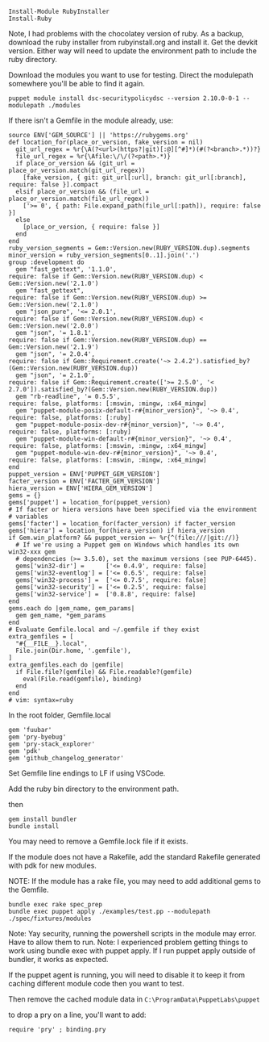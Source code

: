 ```
Install-Module RubyInstaller
Install-Ruby
```

Note, I had problems with the chocolatey version of ruby.  As a backup, download the ruby installer from rubyinstall.org and install it. Get the devkit version. Either way will need to update the environment path to include the ruby directory.

Download the modules you want to use for testing. Direct the modulepath somewhere you'll be able to find it again.

```
puppet module install dsc-securitypolicydsc --version 2.10.0-0-1 --modulepath ./modules
```

If there isn't a Gemfile in the module already, use:

```
source ENV['GEM_SOURCE'] || 'https://rubygems.org'
def location_for(place_or_version, fake_version = nil)
  git_url_regex = %r{\A(?<url>(https?|git)[:@][^#]*)(#(?<branch>.*))?}
  file_url_regex = %r{\Afile:\/\/(?<path>.*)}
  if place_or_version && (git_url = place_or_version.match(git_url_regex))
    [fake_version, { git: git_url[:url], branch: git_url[:branch], require: false }].compact
  elsif place_or_version && (file_url = place_or_version.match(file_url_regex))
    ['>= 0', { path: File.expand_path(file_url[:path]), require: false }]
  else
    [place_or_version, { require: false }]
  end
end
ruby_version_segments = Gem::Version.new(RUBY_VERSION.dup).segments
minor_version = ruby_version_segments[0..1].join('.')
group :development do
  gem "fast_gettext", '1.1.0',                                   require: false if Gem::Version.new(RUBY_VERSION.dup) < Gem::Version.new('2.1.0')
  gem "fast_gettext",                                            require: false if Gem::Version.new(RUBY_VERSION.dup) >= Gem::Version.new('2.1.0')
  gem "json_pure", '<= 2.0.1',                                   require: false if Gem::Version.new(RUBY_VERSION.dup) < Gem::Version.new('2.0.0')
  gem "json", '= 1.8.1',                                         require: false if Gem::Version.new(RUBY_VERSION.dup) == Gem::Version.new('2.1.9')
  gem "json", '= 2.0.4',                                         require: false if Gem::Requirement.create('~> 2.4.2').satisfied_by?(Gem::Version.new(RUBY_VERSION.dup))
  gem "json", '= 2.1.0',                                         require: false if Gem::Requirement.create(['>= 2.5.0', '< 2.7.0']).satisfied_by?(Gem::Version.new(RUBY_VERSION.dup))
  gem "rb-readline", '= 0.5.5',                                  require: false, platforms: [:mswin, :mingw, :x64_mingw]
  gem "puppet-module-posix-default-r#{minor_version}", '~> 0.4', require: false, platforms: [:ruby]
  gem "puppet-module-posix-dev-r#{minor_version}", '~> 0.4',     require: false, platforms: [:ruby]
  gem "puppet-module-win-default-r#{minor_version}", '~> 0.4',   require: false, platforms: [:mswin, :mingw, :x64_mingw]
  gem "puppet-module-win-dev-r#{minor_version}", '~> 0.4',       require: false, platforms: [:mswin, :mingw, :x64_mingw]
end
puppet_version = ENV['PUPPET_GEM_VERSION']
facter_version = ENV['FACTER_GEM_VERSION']
hiera_version = ENV['HIERA_GEM_VERSION']
gems = {}
gems['puppet'] = location_for(puppet_version)
# If facter or hiera versions have been specified via the environment
# variables
gems['facter'] = location_for(facter_version) if facter_version
gems['hiera'] = location_for(hiera_version) if hiera_version
if Gem.win_platform? && puppet_version =~ %r{^(file:///|git://)}
  # If we're using a Puppet gem on Windows which handles its own win32-xxx gem
  # dependencies (>= 3.5.0), set the maximum versions (see PUP-6445).
  gems['win32-dir'] =      ['<= 0.4.9', require: false]
  gems['win32-eventlog'] = ['<= 0.6.5', require: false]
  gems['win32-process'] =  ['<= 0.7.5', require: false]
  gems['win32-security'] = ['<= 0.2.5', require: false]
  gems['win32-service'] =  ['0.8.8', require: false]
end
gems.each do |gem_name, gem_params|
  gem gem_name, *gem_params
end
# Evaluate Gemfile.local and ~/.gemfile if they exist
extra_gemfiles = [
  "#{__FILE__}.local",
  File.join(Dir.home, '.gemfile'),
]
extra_gemfiles.each do |gemfile|
  if File.file?(gemfile) && File.readable?(gemfile)
    eval(File.read(gemfile), binding)
  end
end
# vim: syntax=ruby
```


In the root folder, Gemfile.local

```
gem 'fuubar'
gem 'pry-byebug'
gem 'pry-stack_explorer'
gem 'pdk'
gem 'github_changelog_generator'
```

Set Gemfile line endings to LF if using VSCode.

Add the ruby bin directory to the environment path.

then

```
gem install bundler
bundle install
```

You may need to remove a Gemfile.lock file if it exists.

If the module does not have a Rakefile, add the standard Rakefile generated with pdk 
for new modules.

NOTE:  If the module has a rake file, you may need to add additional gems to 
the Gemfile.

```
bundle exec rake spec_prep
bundle exec puppet apply ./examples/test.pp --modulepath ./spec/fixtures/modules
```

Note:  Yay security, running the powershell scripts in the module may error.  Have to allow them to run.
Note:  I experienced problem getting things to work using bundle exec with puppet apply.  If I run puppet apply outside of bundler, it works as expected.

If the puppet agent is running, you will need to disable it to keep it from caching different module code then you want to test.

Then remove the cached module data in `C:\ProgramData\PuppetLabs\puppet`

to drop a pry on a line, you'll want to add:

```
require 'pry' ; binding.pry
```